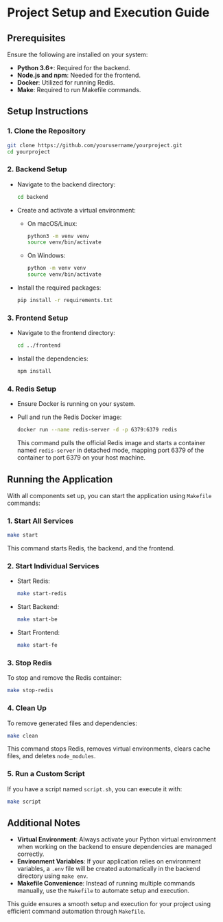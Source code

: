 # Project Setup and Execution Guide

## Prerequisites

Ensure the following are installed on your system:

- **Python 3.6+**: Required for the backend.
- **Node.js and npm**: Needed for the frontend.
- **Docker**: Utilized for running Redis.
- **Make**: Required to run Makefile commands.

## Setup Instructions

### 1. Clone the Repository

```bash
git clone https://github.com/yourusername/yourproject.git
cd yourproject
```

### 2. Backend Setup

- Navigate to the backend directory:

  ```bash
  cd backend
  ```

- Create and activate a virtual environment:

  - On macOS/Linux:

    ```bash
    python3 -m venv venv
    source venv/bin/activate
    ```

  - On Windows:

    ```bash
    python -m venv venv
    source venv/bin/activate
    ```

- Install the required packages:

  ```bash
  pip install -r requirements.txt
  ```

### 3. Frontend Setup

- Navigate to the frontend directory:

  ```bash
  cd ../frontend
  ```

- Install the dependencies:

  ```bash
  npm install
  ```

### 4. Redis Setup

- Ensure Docker is running on your system.
- Pull and run the Redis Docker image:

  ```bash
  docker run --name redis-server -d -p 6379:6379 redis
  ```

  This command pulls the official Redis image and starts a container named `redis-server` in detached mode, mapping port 6379 of the container to port 6379 on your host machine.

## Running the Application

With all components set up, you can start the application using `Makefile` commands:

### 1. Start All Services

```bash
make start
```

This command starts Redis, the backend, and the frontend.

### 2. Start Individual Services

- Start Redis:
  ```bash
  make start-redis
  ```
- Start Backend:
  ```bash
  make start-be
  ```
- Start Frontend:
  ```bash
  make start-fe
  ```

### 3. Stop Redis

To stop and remove the Redis container:

```bash
make stop-redis
```

### 4. Clean Up

To remove generated files and dependencies:

```bash
make clean
```

This command stops Redis, removes virtual environments, clears cache files, and deletes `node_modules`.

### 5. Run a Custom Script

If you have a script named `script.sh`, you can execute it with:

```bash
make script
```

## Additional Notes

- **Virtual Environment**: Always activate your Python virtual environment when working on the backend to ensure dependencies are managed correctly.
- **Environment Variables**: If your application relies on environment variables, a `.env` file will be created automatically in the backend directory using `make env`.
- **Makefile Convenience**: Instead of running multiple commands manually, use the `Makefile` to automate setup and execution.

This guide ensures a smooth setup and execution for your project using efficient command automation through `Makefile`.

